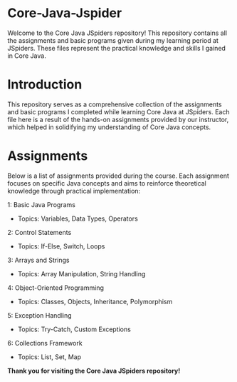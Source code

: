 # Core-Java-Jspider

Welcome to the Core Java JSpiders repository!
This repository contains all the assignments and basic programs given during my learning period at JSpiders.
These files represent the practical knowledge and skills I gained in Core Java.

# Introduction

This repository serves as a comprehensive collection of the assignments and basic programs I completed while learning Core Java at JSpiders.
Each file here is a result of the hands-on assignments provided by our instructor, which helped in solidifying my understanding of Core Java concepts.

# Assignments
Below is a list of assignments provided during the course. Each assignment focuses on specific Java concepts and aims to reinforce theoretical knowledge through practical implementation:

1: Basic Java Programs
   - Topics: Variables, Data Types, Operators
     
2: Control Statements
   - Topics: If-Else, Switch, Loops
     
3: Arrays and Strings
   - Topics: Array Manipulation, String Handling
     
4: Object-Oriented Programming
   - Topics: Classes, Objects, Inheritance, Polymorphism
     
5: Exception Handling
   - Topics: Try-Catch, Custom Exceptions
     
6: Collections Framework
   - Topics: List, Set, Map

**Thank you for visiting the Core Java JSpiders repository!** 


